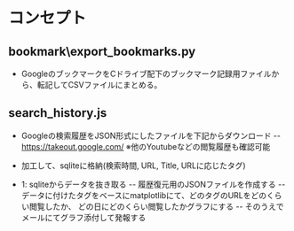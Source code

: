 # コンセプト

## bookmark\export_bookmarks.py
- GoogleのブックマークをCドライブ配下のブックマーク記録用ファイルから、転記してCSVファイルにまとめる。


## search_history.js 
- Googleの検索履歴をJSON形式にしたファイルを下記からダウンロード
  -- https://takeout.google.com/ ※他のYoutubeなどの閲覧履歴も確認可能

- 加工して、sqliteに格納(検索時間, URL, Title, URLに応じたタグ)
- 1: sqliteからデータを抜き取る
  -- 履歴復元用のJSONファイルを作成する
  -- データに付けたタグをベースにmatplotlibにて、どのタグのURLをどのくらい閲覧したか、
     どの日にどのくらい閲覧したかグラフにする
    -- そのうえでメールにてグラフ添付して発報する
